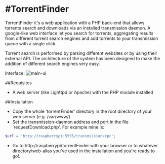 #TorrentFinder
=============
TorrentFinder it's a web application with a PHP back-end that allows torrents search and downloads via an installed transmission daemon. A google-like web interface let you search for torrents, aggregating results from different torrent search engines and add torrents to your transmission queue with a single click.

Torrent search is performed by parsing different websites or by using their external API. The architecture of the system has been designed to make the addition of different search engines very easy.

Interface:
![main-ui](https://dl.dropbox.com/sh/muwrxgz2l9z81jf/AAD7zVFYyYwf6l62C5tgCsI7a/TorrentFinder/Schermata%202014-02-10%20a%2022.05.28.png)

##Requisites 
* A web server (like Lighttpd or Apache) with the PHP module installed

##Installation
* Copy the whole 'torrentFinder' directory in the root directory of your web server (e.g. /var/www/).
* Set the transmission-daemon address and port in the file 'requestDownload.php'. For example mine is:
```php
$url = 'http://raspberrypi:5555/transmission/rpc';
```
* Go to http://raspberrypi/torrentFinder with your browser or to whatever directory/web-alias you've used in the installation and you're ready to go!.
